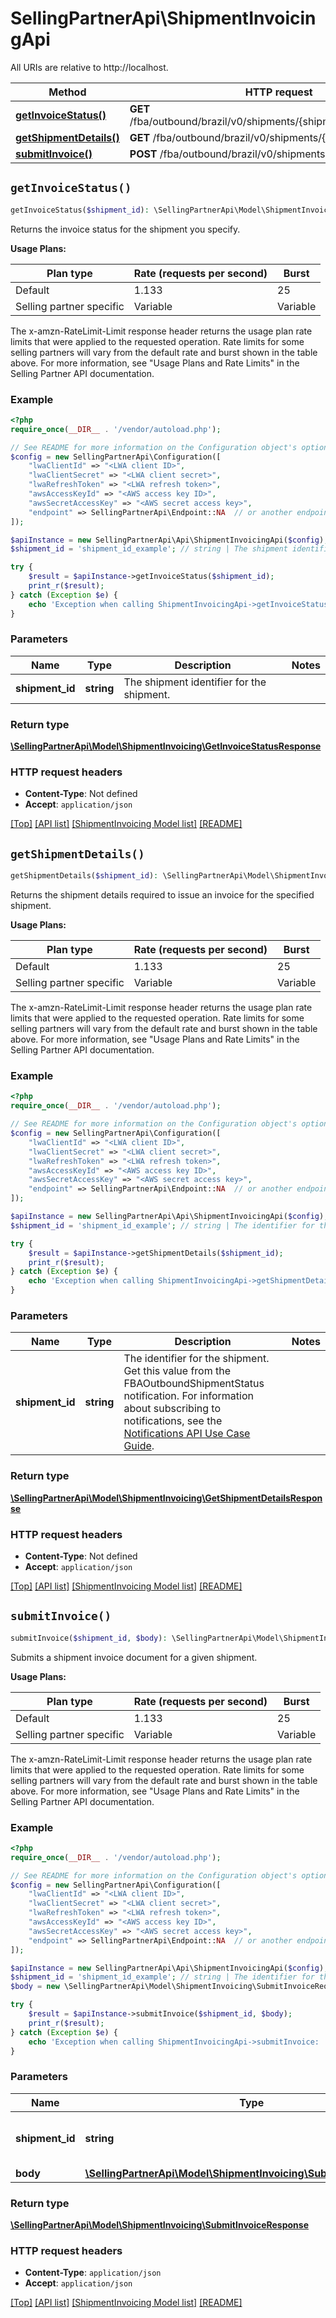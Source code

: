 # SellingPartnerApi\ShipmentInvoicingApi

All URIs are relative to http://localhost.

Method | HTTP request | Description
------------- | ------------- | -------------
[**getInvoiceStatus()**](ShipmentInvoicingApi.md#getInvoiceStatus) | **GET** /fba/outbound/brazil/v0/shipments/{shipmentId}/invoice/status | 
[**getShipmentDetails()**](ShipmentInvoicingApi.md#getShipmentDetails) | **GET** /fba/outbound/brazil/v0/shipments/{shipmentId} | 
[**submitInvoice()**](ShipmentInvoicingApi.md#submitInvoice) | **POST** /fba/outbound/brazil/v0/shipments/{shipmentId}/invoice | 


## `getInvoiceStatus()`

```php
getInvoiceStatus($shipment_id): \SellingPartnerApi\Model\ShipmentInvoicing\GetInvoiceStatusResponse
```



Returns the invoice status for the shipment you specify.

**Usage Plans:**

| Plan type | Rate (requests per second) | Burst |
| ---- | ---- | ---- |
|Default| 1.133 | 25 |
|Selling partner specific| Variable | Variable |

The x-amzn-RateLimit-Limit response header returns the usage plan rate limits that were applied to the requested operation. Rate limits for some selling partners will vary from the default rate and burst shown in the table above. For more information, see \"Usage Plans and Rate Limits\" in the Selling Partner API documentation.

### Example

```php
<?php
require_once(__DIR__ . '/vendor/autoload.php');

// See README for more information on the Configuration object's options
$config = new SellingPartnerApi\Configuration([
    "lwaClientId" => "<LWA client ID>",
    "lwaClientSecret" => "<LWA client secret>",
    "lwaRefreshToken" => "<LWA refresh token>",
    "awsAccessKeyId" => "<AWS access key ID>",
    "awsSecretAccessKey" => "<AWS secret access key>",
    "endpoint" => SellingPartnerApi\Endpoint::NA  // or another endpoint from lib/Endpoints.php
]);

$apiInstance = new SellingPartnerApi\Api\ShipmentInvoicingApi($config);
$shipment_id = 'shipment_id_example'; // string | The shipment identifier for the shipment.

try {
    $result = $apiInstance->getInvoiceStatus($shipment_id);
    print_r($result);
} catch (Exception $e) {
    echo 'Exception when calling ShipmentInvoicingApi->getInvoiceStatus: ', $e->getMessage(), PHP_EOL;
}
```

### Parameters

Name | Type | Description  | Notes
------------- | ------------- | ------------- | -------------
 **shipment_id** | **string**| The shipment identifier for the shipment. |

### Return type

[**\SellingPartnerApi\Model\ShipmentInvoicing\GetInvoiceStatusResponse**](../Model/ShipmentInvoicing/GetInvoiceStatusResponse.md)

### HTTP request headers

- **Content-Type**: Not defined
- **Accept**: `application/json`

[[Top]](#) [[API list]](../)
[[ShipmentInvoicing Model list]](../Model/ShipmentInvoicing)
[[README]](../../README.md)

## `getShipmentDetails()`

```php
getShipmentDetails($shipment_id): \SellingPartnerApi\Model\ShipmentInvoicing\GetShipmentDetailsResponse
```



Returns the shipment details required to issue an invoice for the specified shipment.

**Usage Plans:**

| Plan type | Rate (requests per second) | Burst |
| ---- | ---- | ---- |
|Default| 1.133 | 25 |
|Selling partner specific| Variable | Variable |

The x-amzn-RateLimit-Limit response header returns the usage plan rate limits that were applied to the requested operation. Rate limits for some selling partners will vary from the default rate and burst shown in the table above. For more information, see \"Usage Plans and Rate Limits\" in the Selling Partner API documentation.

### Example

```php
<?php
require_once(__DIR__ . '/vendor/autoload.php');

// See README for more information on the Configuration object's options
$config = new SellingPartnerApi\Configuration([
    "lwaClientId" => "<LWA client ID>",
    "lwaClientSecret" => "<LWA client secret>",
    "lwaRefreshToken" => "<LWA refresh token>",
    "awsAccessKeyId" => "<AWS access key ID>",
    "awsSecretAccessKey" => "<AWS secret access key>",
    "endpoint" => SellingPartnerApi\Endpoint::NA  // or another endpoint from lib/Endpoints.php
]);

$apiInstance = new SellingPartnerApi\Api\ShipmentInvoicingApi($config);
$shipment_id = 'shipment_id_example'; // string | The identifier for the shipment. Get this value from the FBAOutboundShipmentStatus notification. For information about subscribing to notifications, see the [Notifications API Use Case Guide](https://github.com/amzn/selling-partner-api-docs/blob/main/guides/en-US/use-case-guides/notifications-api-use-case-guide/notifications-use-case-guide-v1.md).

try {
    $result = $apiInstance->getShipmentDetails($shipment_id);
    print_r($result);
} catch (Exception $e) {
    echo 'Exception when calling ShipmentInvoicingApi->getShipmentDetails: ', $e->getMessage(), PHP_EOL;
}
```

### Parameters

Name | Type | Description  | Notes
------------- | ------------- | ------------- | -------------
 **shipment_id** | **string**| The identifier for the shipment. Get this value from the FBAOutboundShipmentStatus notification. For information about subscribing to notifications, see the [Notifications API Use Case Guide](https://github.com/amzn/selling-partner-api-docs/blob/main/guides/en-US/use-case-guides/notifications-api-use-case-guide/notifications-use-case-guide-v1.md). |

### Return type

[**\SellingPartnerApi\Model\ShipmentInvoicing\GetShipmentDetailsResponse**](../Model/ShipmentInvoicing/GetShipmentDetailsResponse.md)

### HTTP request headers

- **Content-Type**: Not defined
- **Accept**: `application/json`

[[Top]](#) [[API list]](../)
[[ShipmentInvoicing Model list]](../Model/ShipmentInvoicing)
[[README]](../../README.md)

## `submitInvoice()`

```php
submitInvoice($shipment_id, $body): \SellingPartnerApi\Model\ShipmentInvoicing\SubmitInvoiceResponse
```



Submits a shipment invoice document for a given shipment.

**Usage Plans:**

| Plan type | Rate (requests per second) | Burst |
| ---- | ---- | ---- |
|Default| 1.133 | 25 |
|Selling partner specific| Variable | Variable |

The x-amzn-RateLimit-Limit response header returns the usage plan rate limits that were applied to the requested operation. Rate limits for some selling partners will vary from the default rate and burst shown in the table above. For more information, see \"Usage Plans and Rate Limits\" in the Selling Partner API documentation.

### Example

```php
<?php
require_once(__DIR__ . '/vendor/autoload.php');

// See README for more information on the Configuration object's options
$config = new SellingPartnerApi\Configuration([
    "lwaClientId" => "<LWA client ID>",
    "lwaClientSecret" => "<LWA client secret>",
    "lwaRefreshToken" => "<LWA refresh token>",
    "awsAccessKeyId" => "<AWS access key ID>",
    "awsSecretAccessKey" => "<AWS secret access key>",
    "endpoint" => SellingPartnerApi\Endpoint::NA  // or another endpoint from lib/Endpoints.php
]);

$apiInstance = new SellingPartnerApi\Api\ShipmentInvoicingApi($config);
$shipment_id = 'shipment_id_example'; // string | The identifier for the shipment.
$body = new \SellingPartnerApi\Model\ShipmentInvoicing\SubmitInvoiceRequest(); // \SellingPartnerApi\Model\ShipmentInvoicing\SubmitInvoiceRequest

try {
    $result = $apiInstance->submitInvoice($shipment_id, $body);
    print_r($result);
} catch (Exception $e) {
    echo 'Exception when calling ShipmentInvoicingApi->submitInvoice: ', $e->getMessage(), PHP_EOL;
}
```

### Parameters

Name | Type | Description  | Notes
------------- | ------------- | ------------- | -------------
 **shipment_id** | **string**| The identifier for the shipment. |
 **body** | [**\SellingPartnerApi\Model\ShipmentInvoicing\SubmitInvoiceRequest**](../Model/ShipmentInvoicing/SubmitInvoiceRequest.md)|  |

### Return type

[**\SellingPartnerApi\Model\ShipmentInvoicing\SubmitInvoiceResponse**](../Model/ShipmentInvoicing/SubmitInvoiceResponse.md)

### HTTP request headers

- **Content-Type**: `application/json`
- **Accept**: `application/json`

[[Top]](#) [[API list]](../)
[[ShipmentInvoicing Model list]](../Model/ShipmentInvoicing)
[[README]](../../README.md)
